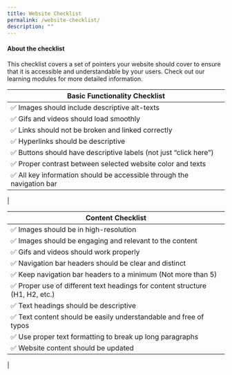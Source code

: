 ```yaml
---
title: Website Checklist
permalink: /website-checklist/
description: ""
---
```

#### **About the checklist**

This checklist covers a set of pointers your website should cover to ensure that it is accessible and understandable by your users. Check out our learning modules for more detailed information.

| Basic Functionality Checklist |
| -------- |
| ✅ Images should include descriptive alt-texts
| ✅ Gifs and videos should load smoothly
| ✅ Links should not be broken and linked correctly
| ✅ Hyperlinks should be descriptive
| ✅ Buttons should have descriptive labels (not just “click here”)
| ✅ Proper contrast between selected website color and texts
| ✅ All key information should be accessible through the navigation bar
| 



| Content Checklist |
| -------- |
| ✅ Images should be in high-resolution    
| ✅ Images should be engaging and relevant to the content
| ✅ Gifs and videos should work properly
| ✅ Navigation bar headers should be clear and distinct
| ✅ Keep navigation bar headers to a minimum (Not more than 5)
| ✅ Proper use of different text headings for content structure  (H1, H2, etc.) 
| ✅ Text headings should be descriptive
| ✅ Text content should be easily understandable and free of typos
| ✅ Use proper text formatting to break up long paragraphs
| ✅ Website content should be updated
|